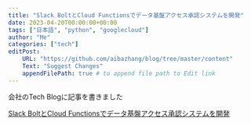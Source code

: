 ```yaml
---
title: "Slack BoltとCloud Functionsでデータ基盤アクセス承認システムを開発"
date: 2023-04-20T00:00:00+00:00
tags: ["日本語", "python", "googlecloud"]
author: "Me"
categories: ["tech"]
editPost:
    URL: "https://github.com/aibazhang/blog/tree/master/content"
    Text: "Suggest Changes"
    appendFilePath: true # to append file path to Edit link
---
```


会社のTech Blogに記事を書きました

[Slack BoltとCloud Functionsでデータ基盤アクセス承認システムを開発](https://buildersbox.corp-sansan.com/entry/2023/04/20/110000)